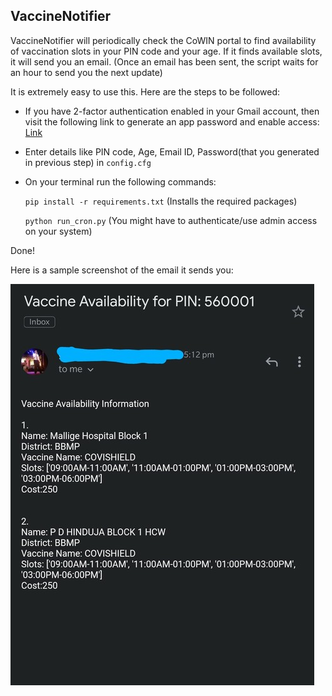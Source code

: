 ## VaccineNotifier

VaccineNotifier will periodically check the CoWIN portal to find availability of vaccination slots in your PIN code and your age. If it finds available slots, it will send you an email. (Once an email has been sent, the script waits for an hour to send you the next update)

It is extremely easy to use this. Here are the steps to be followed:

* If you have 2-factor authentication enabled in your Gmail account, then visit the following link to generate an app password and enable access:
  [Link](https://support.google.com/accounts/answer/185833?p=InvalidSecondFactor&visit_id=637554658548216477-2576856839&rd=1)

* Enter details like PIN code, Age, Email ID, Password(that you generated in previous step) in `config.cfg`

* On your terminal run the following commands:

  `pip install -r requirements.txt` (Installs the required packages)

  `python run_cron.py` (You might have to authenticate/use admin access on your system)
  
Done!

Here is a sample screenshot of the email it sends you:

![Screenshot](https://github.com/prash29/VaccineNotifier/blob/main/screenshot.jpg)
